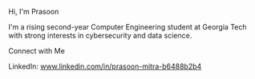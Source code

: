 Hi, I'm Prasoon

I'm a rising second-year Computer Engineering student at Georgia Tech with strong interests in cybersecurity and data science.

Connect with Me

LinkedIn: www.linkedin.com/in/prasoon-mitra-b6488b2b4

